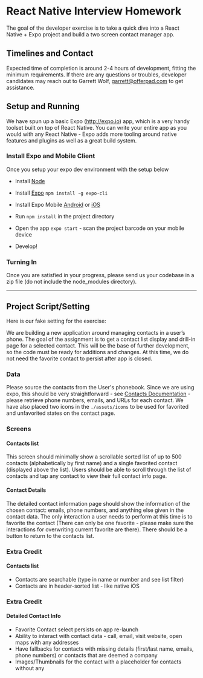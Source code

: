 # React Native Interview Homework
The goal of the developer exercise is to take a quick dive into a React Native + Expo project and build a two screen contact manager app.

## Timelines and Contact
Expected time of completion is around 2-4 hours of development, fitting the minimum requirements. If there are any questions or troubles, developer candidates may reach out to Garrett Wolf, garrett@offerpad.com to get assistance.

## Setup and Running
We have spun up a basic Expo (http://expo.io) app, which is a very handy toolset built on top of React Native. You can write your entire app as you would with any React Native - Expo adds more tooling around native features and plugins as well as a great build system.


### Install Expo and Mobile Client
Once you setup your expo dev environment with the setup below

- Install [Node](https://nodejs.org/en/download/current/)

- Install [Expo](https://docs.expo.io/versions/v30.0.0/introduction/installation) `npm install -g expo-cli`

- Install Expo Mobile [Android](https://play.google.com/store/apps/details?id=host.exp.exponent) or [iOS](https://itunes.com/apps/exponent)

- Run `npm install` in the project directory

- Open the app `expo start` - scan the project barcode on your mobile device

- Develop!

### Turning In
Once you are satisfied in your progress, please send us your codebase in a zip file (do not include the node_modules directory).

-------------------

## Project Script/Setting
Here is our fake setting for the exercise:

We are building a new application around managing contacts in a user’s phone. The goal of the assignment is to get a contact list display and drill-in page for a selected contact. This will be the base of further development, so the code must be ready for additions and changes. At this time, we do not need the favorite contact to persist after app is closed.

### Data
Please source the contacts from the User's phonebook. Since we are using expo, this should be very straightforward - see [Contacts Documentation](https://docs.expo.io/versions/latest/sdk/contacts.html) - please retrieve phone numbers, emails, and URLs for each contact. We have also placed two icons in the `./assets/icons` to be used for favorited and unfavorited states on the contact page.

### Screens

#### Contacts list
This screen should minimally show a scrollable sorted list of up to 500 contacts (alphabetically by first name) and a single favorited contact (displayed above the list). Users should be able to scroll through the list of contacts and tap any contact to view their full contact info page.

#### Contact Details
The detailed contact information page should show the information of the chosen contact: emails, phone numbers, and anything else given in the contact data. The only interaction a user needs to perform at this time is to favorite the contact (There can only be one favorite - please make sure the interactions for overwriting current favorite are there). There should be a button to return to the contacts list.

### Extra Credit
#### Contacts list
- Contacts are searchable (type in name or number and see list filter)
- Contacts are in header-sorted list - like native iOS

### Extra Credit
#### Detailed Contact Info
- Favorite Contact select persists on app re-launch
- Ability to interact with contact data - call, email, visit website, open maps with any addresses
- Have fallbacks for contacts with missing details (first/last name, emails, phone numbers) or contacts that are deemed a company
- Images/Thumbnails for the contact with a placeholder for contacts without any
